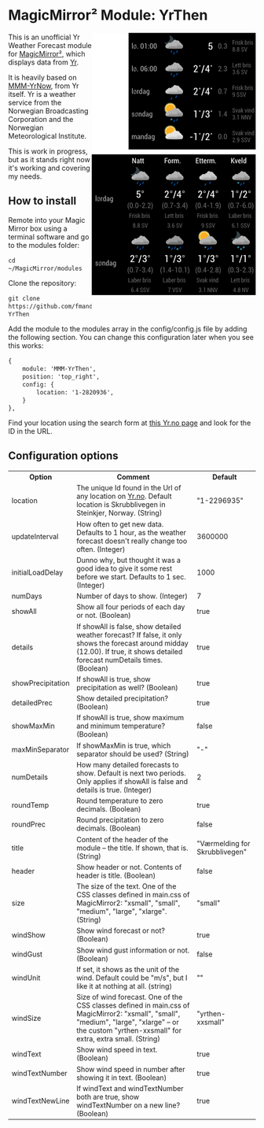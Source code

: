 # MagicMirror² Module: YrThen

<img src="/images/newShot.png" align="right"/>This is an unofficial Yr Weather Forecast module for [MagicMirror²](https://github.com/MichMich/MagicMirror), which displays data from [Yr](https://www.yr.no/nb/).

It is heavily based on [MMM-YrNow](https://github.com/YR/MMM-YrNow), from Yr itself. Yr is a weather service from the Norwegian Broadcasting Corporation and the Norwegian Meteorological Institute.

This is work in progress, but as it stands right now it's working and covering my needs.

## How to install

Remote into your Magic Mirror box using a terminal software and go to the modules folder:

    cd ~/MagicMirror/modules

Clone the repository:

	git clone https://github.com/fmandal/MMM-YrThen

Add the module to the modules array in the config/config.js file by adding the following section. You can change this configuration later when you see this works:

	{
		module: 'MMM-YrThen',
		position: 'top_right',
		config: {
			location: '1-2820936',
		}
	},

Find your location using the search form at <a href="https://www.yr.no/nb/liste/dag/1-2820936/Norge/Nord-Trøndelag/Steinkjer/Skrubblivegen">this Yr.no page</a> and look for the ID in the URL.

## Configuration options

<table style="width:100%">
	<tr>
		<th>Option</th>
		<th>Comment</th>
		<th>Default</th>
	</tr>
	<tr>
		<td>location</td>
		<td>The unique Id found in the Url of any location on <a href="https://www.yr.no/nb/liste/dag/1-2820936/Norge/Nord-Trøndelag/Steinkjer/Skrubblivegen">Yr.no</a>. Default location is Skrubblivegen in Steinkjer, Norway. (String)</td>
		<td>"1-2296935"</td>
	</tr>
	<tr>
		<td>updateInterval</td>
		<td>How often to get new data. Defaults to 1 hour, as the weather forecast doesn't really change too often. (Integer)</td>
		<td>3600000</td>
	</tr>
	<tr>
		<td>initialLoadDelay</td>
		<td>Dunno why, but thought it was a good idea to give it some rest before we start. Defaults to 1 sec. (Integer)</td>
		<td>1000</td>
	</tr>
  <tr>
		<td>numDays</td>
		<td>Number of days to show. (Integer)</td>
		<td>7</td>
	</tr>
	<tr>
		<td>showAll</td>
		<td>Show all four periods of each day or not. (Boolean)</td>
		<td>true</td>
	</tr>
	<tr>
		<td>details</td>
		<td>If showAll is false, show detailed weather forecast? If false, it only shows the forecast around midday (12.00). If true, it shows detailed forecast numDetails times. (Boolean)</td>
		<td>true</td>
	</tr>
	<tr>
		<td>showPrecipitation</td>
		<td>If showAll is true, show precipitation as well? (Boolean)</td>
		<td>true</td>
	</tr>
	<tr>
		<td>detailedPrec</td>
		<td>Show detailed precipitation? (Boolean)</td>
		<td>true</td>
	</tr>
	<tr>
		<td>showMaxMin</td>
		<td>If showAll is true, show maximum and minimum temperature? (Boolean)</td>
		<td>false</td>
	</tr>
	<tr>
		<td>maxMinSeparator</td>
		<td>If showMaxMin is true, which separator should be used? (String)</td>
		<td>"-"</td>
	</tr>
	<tr>
		<td>numDetails</td>
		<td>How many detailed forecasts to show. Default is next two periods. Only applies if showAll is false and details is true. (Integer)</td>
		<td>2</td>
	</tr>
	<tr>
		<td>roundTemp</td>
		<td>Round temperature to zero decimals. (Boolean)</td>
		<td>true</td>
	</tr>
	<tr>
		<td>roundPrec</td>
		<td>Round precipitation to zero decimals. (Boolean)</td>
		<td>false</td>
	</tr>
	<tr>
		<td>title</td>
		<td>Content of the header of the module – the title. If shown, that is. (String)</td>
		<td>"Værmelding for Skrubblivegen"</td>
	</tr>
	<tr>
		<td>header</td>
		<td>Show header or not. Contents of header is title. (Boolean)</td>
		<td>false</td>
	</tr>
	<tr>
		<td>size</td>
		<td>The size of the text. One of the CSS classes defined in main.css of MagicMirror2: "xsmall", "small", "medium", "large", "xlarge". (String)</td>
		<td>"small"</td>
	</tr>
	<tr>
		<td>windShow</td>
		<td>Show wind forecast or not? (Boolean)</td>
		<td>true</td>
	</tr>
	<tr>
		<td>windGust</td>
		<td>Show wind gust information or not. (Boolean)</td>
		<td>false</td>
	</tr>
	<tr>
		<td>windUnit</td>
		<td>If set, it shows as the unit of the wind. Default could be "m/s", but I like it at nothing at all. (string)</td>
		<td>""</td>
	</tr>
	<tr>
		<td>windSize</td>
		<td>Size of wind forecast. One of the CSS classes defined in main.css of MagicMirror2: "xsmall", "small", "medium", "large", "xlarge" – or the custom "yrthen-xxsmall" for extra, extra small. (String)</td>
		<td>"yrthen-xxsmall"</td>
	</tr>
	<tr>
		<td>windText</td>
		<td>Show wind speed in text. (Boolean)</td>
		<td>true</td>
	</tr>
	<tr>
		<td>windTextNumber</td>
		<td>Show wind speed in number after showing it in text. (Boolean)</td>
		<td>true</td>
	</tr>
	<tr>
		<td>windTextNewLine</td>
		<td>If windText and windTextNumber both are true, show windTextNumber on a new line? (Boolean)</td>
		<td>true</td>
	</tr>
</table>